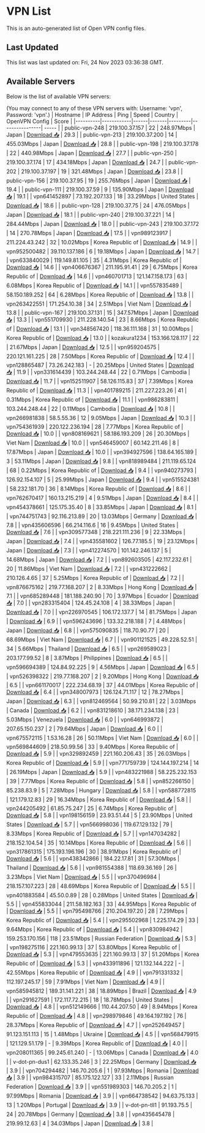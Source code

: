 # VPN List

This is an auto-generated list of Open VPN config files.

## Last Updated

This list was last updated on: Fri, 24 Nov 2023 03:36:38 GMT.

## Available Servers

Below is the list of available VPN servers:

(You may connect to any of these VPN servers with: Username: 'vpn', Password: 'vpn'.)
| Hostname | IP Address | Ping | Speed | Country | OpenVPN Config | Score |
|----------|------------|------|-------|---------|----------------| ----- |
| public-vpn-248 | 219.100.37.157 | 22 | 248.97Mbps | Japan | [Download 📥](./configs/server_0_JP.ovpn) | 29.3 |
| public-vpn-213 | 219.100.37.200 | 14 | 455.03Mbps | Japan | [Download 📥](./configs/server_1_JP.ovpn) | 28.8 |
| public-vpn-198 | 219.100.37.178 | 22 | 440.98Mbps | Japan | [Download 📥](./configs/server_2_JP.ovpn) | 27.7 |
| public-vpn-250 | 219.100.37.174 | 17 | 434.18Mbps | Japan | [Download 📥](./configs/server_3_JP.ovpn) | 24.7 |
| public-vpn-202 | 219.100.37.197 | 19 | 321.48Mbps | Japan | [Download 📥](./configs/server_4_JP.ovpn) | 23.8 |
| public-vpn-156 | 219.100.37.95 | 19 | 255.76Mbps | Japan | [Download 📥](./configs/server_5_JP.ovpn) | 19.4 |
| public-vpn-111 | 219.100.37.59 | 9 | 135.90Mbps | Japan | [Download 📥](./configs/server_6_JP.ovpn) | 19.1 |
| vpn641452897 | 73.192.207.133 | 18 | 33.29Mbps | United States | [Download 📥](./configs/server_7_US.ovpn) | 18.6 |
| public-vpn-128 | 219.100.37.75 | 24 | 476.05Mbps | Japan | [Download 📥](./configs/server_8_JP.ovpn) | 18.1 |
| public-vpn-240 | 219.100.37.221 | 14 | 284.44Mbps | Japan | [Download 📥](./configs/server_9_JP.ovpn) | 18.0 |
| public-vpn-243 | 219.100.37.172 | 14 | 270.78Mbps | Japan | [Download 📥](./configs/server_10_JP.ovpn) | 17.5 |
| vpn989123917 | 211.224.43.242 | 32 | 10.02Mbps | Korea Republic of | [Download 📥](./configs/server_11_KR.ovpn) | 14.9 |
| vpn952500482 | 39.110.137.186 | 6 | 19.18Mbps | Japan | [Download 📥](./configs/server_12_JP.ovpn) | 14.7 |
| vpn633840029 | 119.149.81.105 | 35 | 4.31Mbps | Korea Republic of | [Download 📥](./configs/server_13_KR.ovpn) | 14.6 |
| vpn406676367 | 211.195.91.41 | 29 | 6.75Mbps | Korea Republic of | [Download 📥](./configs/server_14_KR.ovpn) | 14.6 |
| vpn460701713 | 121.147.158.173 | 63 | 6.08Mbps | Korea Republic of | [Download 📥](./configs/server_15_KR.ovpn) | 14.1 |
| vpn557835489 | 58.150.189.252 | 64 | 6.28Mbps | Korea Republic of | [Download 📥](./configs/server_16_KR.ovpn) | 13.8 |
| vpn263422551 | 171.254.10.38 | 34 | 2.51Mbps | Viet Nam | [Download 📥](./configs/server_17_VN.ovpn) | 13.8 |
| public-vpn-167 | 219.100.37.131 | 15 | 347.57Mbps | Japan | [Download 📥](./configs/server_18_JP.ovpn) | 13.3 |
| vpn551709930 | 211.228.140.54 | 23 | 8.66Mbps | Korea Republic of | [Download 📥](./configs/server_19_KR.ovpn) | 13.1 |
| vpn348567420 | 118.36.111.168 | 31 | 10.00Mbps | Korea Republic of | [Download 📥](./configs/server_20_KR.ovpn) | 13.0 |
| kozakura1234 | 153.166.128.117 | 22 | 21.67Mbps | Japan | [Download 📥](./configs/server_21_JP.ovpn) | 12.5 |
| vpn959204575 | 220.121.161.225 | 28 | 7.50Mbps | Korea Republic of | [Download 📥](./configs/server_22_KR.ovpn) | 12.4 |
| vpn128865487 | 73.26.242.183 | - | 20.25Mbps | United States | [Download 📥](./configs/server_23_US.ovpn) | 11.9 |
| vpn331614439 | 103.244.248.44 | 22 | 0.71Mbps | Cambodia | [Download 📥](./configs/server_24_KH.ovpn) | 11.7 |
| vpn152511907 | 58.126.115.83 | 37 | 7.39Mbps | Korea Republic of | [Download 📥](./configs/server_25_KR.ovpn) | 11.3 |
| vpn401789215 | 211.227.223.26 | 41 | 0.31Mbps | Korea Republic of | [Download 📥](./configs/server_26_KR.ovpn) | 11.1 |
| vpn986283811 | 103.244.248.44 | 22 | 0.11Mbps | Cambodia | [Download 📥](./configs/server_27_KH.ovpn) | 10.8 |
| vpn266981838 | 58.5.55.36 | 12 | 9.05Mbps | Japan | [Download 📥](./configs/server_28_JP.ovpn) | 10.3 |
| vpn754361939 | 220.122.236.194 | 28 | 7.77Mbps | Korea Republic of | [Download 📥](./configs/server_29_KR.ovpn) | 10.0 |
| vpn808169621 | 58.186.193.209 | 26 | 20.30Mbps | Viet Nam | [Download 📥](./configs/server_30_VN.ovpn) | 10.0 |
| vpn546459007 | 60.142.211.46 | 8 | 17.87Mbps | Japan | [Download 📥](./configs/server_31_JP.ovpn) | 10.0 |
| vpn394927596 | 138.64.165.189 | 3 | 53.11Mbps | Japan | [Download 📥](./configs/server_32_JP.ovpn) | 9.8 |
| vpn818989484 | 211.119.65.124 | 68 | 0.22Mbps | Korea Republic of | [Download 📥](./configs/server_33_KR.ovpn) | 9.4 |
| vpn940273793 | 126.92.154.107 | 5 | 25.99Mbps | Japan | [Download 📥](./configs/server_34_JP.ovpn) | 9.4 |
| vpn515524381 | 58.232.181.70 | 36 | 8.14Mbps | Korea Republic of | [Download 📥](./configs/server_35_KR.ovpn) | 8.6 |
| vpn762670417 | 160.13.215.219 | 4 | 9.51Mbps | Japan | [Download 📥](./configs/server_36_JP.ovpn) | 8.4 |
| vpn454378661 | 125.175.35.40 | 8 | 33.85Mbps | Japan | [Download 📥](./configs/server_37_JP.ovpn) | 8.1 |
| vpn744751743 | 92.116.213.89 | 20 | 13.03Mbps | Germany | [Download 📥](./configs/server_38_DE.ovpn) | 7.8 |
| vpn435606596 | 66.214.116.6 | 16 | 9.45Mbps | United States | [Download 📥](./configs/server_39_US.ovpn) | 7.6 |
| vpn309577348 | 218.221.111.236 | 9 | 22.33Mbps | Japan | [Download 📥](./configs/server_40_JP.ovpn) | 7.4 |
| vpn435581602 | 126.77.185.5 | 19 | 23.12Mbps | Japan | [Download 📥](./configs/server_41_JP.ovpn) | 7.3 |
| vpn412274570 | 101.142.246.137 | 5 | 14.68Mbps | Japan | [Download 📥](./configs/server_42_JP.ovpn) | 7.2 |
| vpn892603505 | 42.117.232.61 | 20 | 11.86Mbps | Viet Nam | [Download 📥](./configs/server_43_VN.ovpn) | 7.2 |
| vpn431222662 | 210.126.4.65 | 37 | 5.25Mbps | Korea Republic of | [Download 📥](./configs/server_44_KR.ovpn) | 7.2 |
| vpn876675162 | 219.77.168.207 | 2 | 8.33Mbps | Hong Kong | [Download 📥](./configs/server_45_HK.ovpn) | 7.1 |
| vpn685289448 | 181.188.240.90 | 70 | 3.97Mbps | Ecuador | [Download 📥](./configs/server_46_EC.ovpn) | 7.0 |
| vpn283315404 | 124.45.24.108 | 4 | 38.33Mbps | Japan | [Download 📥](./configs/server_47_JP.ovpn) | 7.0 |
| vpn226970545 | 106.172.137.7 | 14 | 81.75Mbps | Japan | [Download 📥](./configs/server_48_JP.ovpn) | 6.9 |
| vpn596243696 | 133.32.218.188 | 7 | 4.48Mbps | Japan | [Download 📥](./configs/server_49_JP.ovpn) | 6.8 |
| vpn575090835 | 118.70.90.77 | 20 | 68.69Mbps | Viet Nam | [Download 📥](./configs/server_50_VN.ovpn) | 6.7 |
| vpn901121525 | 49.228.52.51 | 34 | 5.66Mbps | Thailand | [Download 📥](./configs/server_51_TH.ovpn) | 6.5 |
| vpn269589023 | 203.177.99.52 | 8 | 3.87Mbps | Philippines | [Download 📥](./configs/server_52_PH.ovpn) | 6.5 |
| vpn596694389 | 124.84.92.225 | 9 | 4.56Mbps | Japan | [Download 📥](./configs/server_53_JP.ovpn) | 6.5 |
| vpn526398322 | 219.77.168.207 | 2 | 9.20Mbps | Hong Kong | [Download 📥](./configs/server_54_HK.ovpn) | 6.5 |
| vpn661170017 | 222.234.68.19 | 37 | 44.01Mbps | Korea Republic of | [Download 📥](./configs/server_55_KR.ovpn) | 6.4 |
| vpn348007973 | 126.124.71.117 | 12 | 78.27Mbps | Japan | [Download 📥](./configs/server_56_JP.ovpn) | 6.3 |
| vpn812469564 | 50.99.210.81 | 22 | 3.03Mbps | Canada | [Download 📥](./configs/server_57_CA.ovpn) | 6.2 |
| vpn831218610 | 38.171.234.138 | 23 | 5.03Mbps | Venezuela | [Download 📥](./configs/server_58_VE.ovpn) | 6.0 |
| vpn646993872 | 207.65.150.237 | 2 | 79.64Mbps | Japan | [Download 📥](./configs/server_59_JP.ovpn) | 6.0 |
| vpn675572115 | 1.53.16.28 | 26 | 50.11Mbps | Viet Nam | [Download 📥](./configs/server_60_VN.ovpn) | 6.0 |
| vpn569844609 | 218.50.99.56 | 33 | 9.40Mbps | Korea Republic of | [Download 📥](./configs/server_61_KR.ovpn) | 5.9 |
| vpn329892459 | 221.160.206.43 | 35 | 26.03Mbps | Korea Republic of | [Download 📥](./configs/server_62_KR.ovpn) | 5.9 |
| vpn771759739 | 124.144.197.214 | 14 | 26.19Mbps | Japan | [Download 📥](./configs/server_63_JP.ovpn) | 5.9 |
| vpn483221988 | 58.225.232.153 | 39 | 7.77Mbps | Korea Republic of | [Download 📥](./configs/server_64_KR.ovpn) | 5.8 |
| vpn852266150 | 85.238.83.9 | 5 | 7.28Mbps | Hungary | [Download 📥](./configs/server_65_HU.ovpn) | 5.8 |
| vpn588772815 | 121.179.12.83 | 29 | 16.34Mbps | Korea Republic of | [Download 📥](./configs/server_66_KR.ovpn) | 5.8 |
| vpn244205492 | 61.85.75.247 | 25 | 6.74Mbps | Korea Republic of | [Download 📥](./configs/server_67_KR.ovpn) | 5.8 |
| vpn198156159 | 23.93.51.44 | 5 | 23.90Mbps | United States | [Download 📥](./configs/server_68_US.ovpn) | 5.7 |
| vpn566998036 | 119.67.129.132 | 79 | 8.33Mbps | Korea Republic of | [Download 📥](./configs/server_69_KR.ovpn) | 5.7 |
| vpn147034282 | 218.152.104.54 | 35 | 10.14Mbps | Korea Republic of | [Download 📥](./configs/server_70_KR.ovpn) | 5.6 |
| vpn317861315 | 175.193.196.196 | 30 | 38.91Mbps | Korea Republic of | [Download 📥](./configs/server_71_KR.ovpn) | 5.6 |
| vpn438342866 | 184.22.17.81 | 31 | 57.30Mbps | Thailand | [Download 📥](./configs/server_72_TH.ovpn) | 5.6 |
| vpn981554388 | 118.69.36.169 | 26 | 3.23Mbps | Viet Nam | [Download 📥](./configs/server_73_VN.ovpn) | 5.5 |
| vpn370496984 | 218.157.107.223 | 28 | 48.69Mbps | Korea Republic of | [Download 📥](./configs/server_74_KR.ovpn) | 5.5 |
| vpn401883584 | 45.50.0.89 | 28 | 0.28Mbps | United States | [Download 📥](./configs/server_75_US.ovpn) | 5.5 |
| vpn455833044 | 211.58.182.163 | 33 | 44.95Mbps | Korea Republic of | [Download 📥](./configs/server_76_KR.ovpn) | 5.5 |
| vpn795498766 | 210.204.197.20 | 28 | 7.29Mbps | Korea Republic of | [Download 📥](./configs/server_77_KR.ovpn) | 5.4 |
| vpn295502968 | 1.225.174.29 | 33 | 9.64Mbps | Korea Republic of | [Download 📥](./configs/server_78_KR.ovpn) | 5.4 |
| vpn830984942 | 159.253.170.156 | 118 | 23.51Mbps | Russian Federation | [Download 📥](./configs/server_79_RU.ovpn) | 5.3 |
| vpn198275116 | 221.160.99.13 | 37 | 53.80Mbps | Korea Republic of | [Download 📥](./configs/server_80_KR.ovpn) | 5.3 |
| vpn479553635 | 221.160.99.13 | 37 | 51.20Mbps | Korea Republic of | [Download 📥](./configs/server_81_KR.ovpn) | 5.3 |
| vpn433911896 | 121.132.144.222 | - | 42.55Mbps | Korea Republic of | [Download 📥](./configs/server_82_KR.ovpn) | 4.9 |
| vpn791331332 | 112.197.245.17 | 59 | 7.91Mbps | Viet Nam | [Download 📥](./configs/server_83_VN.ovpn) | 4.9 |
| vpn585945812 | 189.31.141.221 | 38 | 18.89Mbps | Brazil | [Download 📥](./configs/server_84_BR.ovpn) | 4.9 |
| vpn291627591 | 172.117.72.215 | 18 | 18.78Mbps | United States | [Download 📥](./configs/server_85_US.ovpn) | 4.8 |
| vpn512149666 | 110.44.207.50 | 49 | 8.94Mbps | Korea Republic of | [Download 📥](./configs/server_86_KR.ovpn) | 4.8 |
| vpn298979846 | 49.164.197.192 | 76 | 28.37Mbps | Korea Republic of | [Download 📥](./configs/server_87_KR.ovpn) | 4.7 |
| vpn252649457 | 91.123.151.113 | 15 | 1.48Mbps | Ukraine | [Download 📥](./configs/server_88_UA.ovpn) | 4.5 |
| vpn568479915 | 121.129.51.179 | - | 9.39Mbps | Korea Republic of | [Download 📥](./configs/server_89_KR.ovpn) | 4.0 |
| vpn208011365 | 99.245.61.240 | - | 13.06Mbps | Canada | [Download 📥](./configs/server_90_CA.ovpn) | 4.0 |
| v-dot-pn-dus1 | 62.133.35.246 | 3 | 22.25Mbps | Germany | [Download 📥](./configs/server_91_DE.ovpn) | 3.9 |
| vpn704294482 | 146.70.205.6 | 1 | 97.93Mbps | Romania | [Download 📥](./configs/server_92_RO.ovpn) | 3.9 |
| vpn984315707 | 85.175.122.127 | 33 | 2.11Mbps | Russian Federation | [Download 📥](./configs/server_93_RU.ovpn) | 3.9 |
| vpn551989303 | 146.70.205.2 | 1 | 97.99Mbps | Romania | [Download 📥](./configs/server_94_RO.ovpn) | 3.9 |
| vpn664738542 | 94.63.75.133 | 13 | 1.20Mbps | Portugal | [Download 📥](./configs/server_95_PT.ovpn) | 3.9 |
| v-dot-pn-tll1 | 91.193.75.5 | 24 | 20.78Mbps | Germany | [Download 📥](./configs/server_96_DE.ovpn) | 3.8 |
| vpn435645478 | 219.99.12.63 | 4 | 34.03Mbps | Japan | [Download 📥](./configs/server_97_JP.ovpn) | 3.8 |
